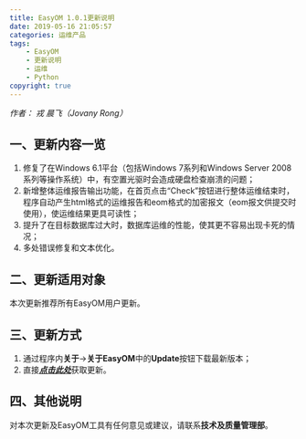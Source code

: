 ```yaml
---
title: EasyOM 1.0.1更新说明
date: 2019-05-16 21:05:57
categories: 运维产品
tags: 
    - EasyOM
    - 更新说明
    - 运维
    - Python
copyright: true
---
```


*作者： 戎 晨飞（Jovany Rong）*

## 一、更新内容一览

1. 修复了在Windows 6.1平台（包括Windows 7系列和Windows Server 2008系列等操作系统）中，有空置光驱时会造成硬盘检查崩溃的问题；
2. 新增整体运维报告输出功能，在首页点击“Check”按钮进行整体运维结束时，程序自动产生html格式的运维报告和eom格式的加密报文（eom报文供提交时使用），使运维结果更具可读性；
3. 提升了在目标数据库过大时，数据库运维的性能，使其更不容易出现卡死的情况；
4. 多处错误修复和文本优化。

## 二、更新适用对象

本次更新推荐所有EasyOM用户更新。

## 三、更新方式

1) 通过程序内**关于**->**关于EasyOM**中的**Update**按钮下载最新版本；
2) 直接[***点击此处***](https://218.94.2.162:8087/svn/软件工程中心/8-实施工具代码/02-release/02-CS/Operation_Management/EasyOM/Latest "EasyOM 1.0.1")获取更新。

## 四、其他说明

对本次更新及EasyOM工具有任何意见或建议，请联系**技术及质量管理部**。